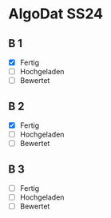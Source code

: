# AlgoDat SS24
## B 1
- [x] Fertig
- [ ] Hochgeladen
- [ ] Bewertet

## B 2
- [x] Fertig
- [ ] Hochgeladen
- [ ] Bewertet

## B 3
- [ ] Fertig
- [ ] Hochgeladen
- [ ] Bewertet
